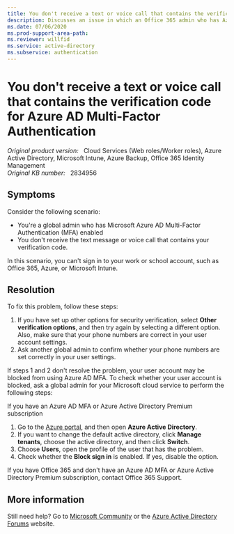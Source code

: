 ```yaml
---
title: You don't receive a text or voice call that contains the verification code for Azure Active Directory Multi-Factor Authentication
description: Discusses an issue in which an Office 365 admin who has Azure Active Directory (Azure AD) Multi-Factor Authentication enabled doesn't receive a text or voice call that contains the verification code. Therefore, the admin can't sign in to a work or school account.
ms.date: 07/06/2020
ms.prod-support-area-path: 
ms.reviewer: willfid
ms.service: active-directory
ms.subservice: authentication
---
```

# You don't receive a text or voice call that contains the verification code for Azure AD Multi-Factor Authentication

_Original product version:_ &nbsp; Cloud Services (Web roles/Worker roles), Azure Active Directory, Microsoft Intune, Azure Backup, Office 365 Identity Management  
_Original KB number:_ &nbsp; 2834956

## Symptoms

Consider the following scenario:

- You're a global admin who has Microsoft Azure AD Multi-Factor Authentication (MFA) enabled
- You don't receive the text message or voice call that contains your verification code.

In this scenario, you can't sign in to your work or school account, such as Office 365, Azure, or Microsoft Intune.

## Resolution

To fix this problem, follow these steps:

1. If you have set up other options for security verification, select **Other verification options**, and then try again by selecting a different option. Also, make sure that your phone numbers are correct in your user account settings.
2. Ask another global admin to confirm whether your phone numbers are set correctly in your user settings. 

If steps 1 and 2 don't resolve the problem, your user account may be blocked from using Azure AD MFA. To check whether your user account is blocked, ask a global admin for your Microsoft cloud service to perform the following steps:

If you have an Azure AD MFA or Azure Active Directory Premium subscription

1. Go to the [Azure portal](https://portal.azure.com), and then open **Azure Active Directory**.
2. If you want to change the default active directory, click **Manage tenants**, choose the active directory, and then click **Switch**.
3. Choose **Users**, open the profile of the user that has the problem.
4. Check whether the **Block sign in** is enabled. If yes, disable the option.

If you have Office 365 and don't have an Azure AD MFA or Azure Active Directory Premium subscription, contact Office 365 Support.

## More information

Still need help? Go to [Microsoft Community](https://answers.microsoft.com/) or the [Azure Active Directory Forums](https://social.msdn.microsoft.com/Forums/en-US/home?forum=windowsazuread) website.
